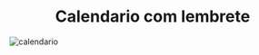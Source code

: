 <h1 align="center"> Calendario com lembrete </h1>

![calendario](https://user-images.githubusercontent.com/97629782/178937004-f6aef0ec-c512-438e-8fde-15b87688a24d.JPG)
